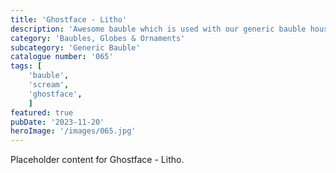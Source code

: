 ```yaml
---
title: 'Ghostface - Litho'
description: 'Awesome bauble which is used with our generic bauble housing. Ghosface from the popular Scream movie franchise. Ghostface one side and a litho window on the other.'
category: 'Baubles, Globes & Ornaments'
subcategory: 'Generic Bauble'
catalogue number: '065'
tags: [
    'bauble', 
    'scream',
    'ghostface', 
    ]
featured: true
pubDate: '2023-11-20'
heroImage: '/images/065.jpg'
---
```


Placeholder content for Ghostface - Litho.
